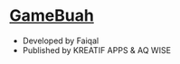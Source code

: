 # [GameBuah](https://tomyamgtx.github.io/GameBuah/)

- Developed by Faiqal
- Published by KREATIF APPS & AQ WISE

